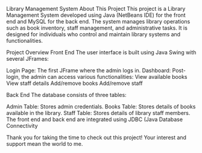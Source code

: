 Library Management System
About This Project
This project is a Library Management System developed using Java (NetBeans IDE) for the front end and MySQL for the back 
end. The system manages library operations such as book inventory, staff management, and administrative tasks. It is 
designed for individuals who control and maintain library systems and functionalities.

Project Overview
Front End
The user interface is built using Java Swing with several JFrames:

Login Page: The first JFrame where the admin logs in.
Dashboard: Post-login, the admin can access various functionalities:
View available books
View staff details
Add/remove books
Add/remove staff

Back End
The database consists of three tables:

Admin Table: Stores admin credentials.
Books Table: Stores details of books available in the library.
Staff Table: Stores details of library staff members.
The front end and back end are integrated using JDBC (Java Database Connectivity

Thank you for taking the time to check out this project! Your interest and support mean the world to me.
